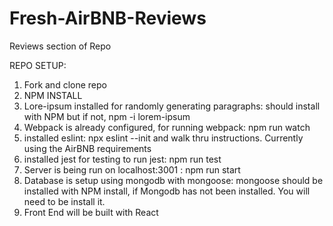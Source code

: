 # Fresh-AirBNB-Reviews
Reviews section of Repo


REPO SETUP:

  1. Fork and clone repo
  2. NPM INSTALL
  3. Lore-ipsum installed for randomly generating paragraphs: should install with NPM but if not, npm -i lorem-ipsum
  4. Webpack is already configured, for running webpack: npm run watch
  5. installed eslint: npx eslint --init and walk thru instructions. Currently using the AirBNB requirements
  6. installed jest for testing to run jest: npm run test
  7. Server is being run on localhost:3001 : npm run start
  8. Database is setup using mongodb with mongoose: mongoose should be installed with NPM install, if Mongodb has not been installed. You will need to be install it.
  9. Front End will be built with React

